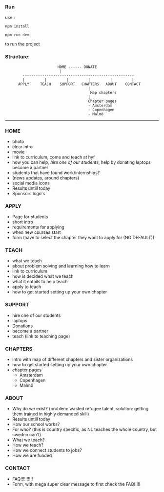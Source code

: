 ### Run
use :

`npm install`

`npm run dev`

to run the project

### Structure:

```
                        HOME ------ DONATE
                         |
        ---------------------------------------------------
        |         |         |         |         |         |
      APPLY     TEACH    SUPPORT   CHAPTERS   ABOUT    CONTACT
                                      |
                                       Map chapters
                                      |
                                      Chapter pages
                                      - Amsterdam
                                      - Copenhagen
                                      - Malmö 

```

------------

### HOME
- photo
- clear intro
- movie
- link to curriculum, come and teach at hyf 
- how you can help, _hire one of our students_, help by donating laptops become a partner
- students that have found work/internships?
- (news updates, around chapters)
- social media icons
- Results untill today
- Sponsors logo's

### APPLY
- Page for students
- short intro
- requirements for applying
- when new courses start
- form (have to select the chapter they want to apply for (NO DEFAULT))

### TEACH
- what we teach
- about problem solving and learning how to learn
- link to curriculum
- how is decided what we teach
- what it entails to help teach
- apply to teach
- how to get started setting up your own chapter

### SUPPORT
- hire one of our students
- laptops
- Donations
- become a partner
- teach (link to teaching page)

### CHAPTERS
- intro with map of different chapters and sister organizations
- how to get started setting up your own chapter
- chapter pages 
    + Amsterdam
    + Copenhagen
    + Malmö

### ABOUT
- Why do we exist? (problem: wasted refugee talent, solution: getting them trained in highly demanded skill)
- Results untill today
- How our school works?
- For who? (this is country specific, as NL teaches the whole country, but sweden can't)
- What we teach?
- How we teach?
- How we connect students to jobs?
- How we are funded



### CONTACT
- FAQ!!!!!!!!!!
- Form, with mega super clear message to first check the FAQ!!!!!
